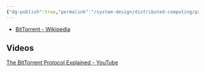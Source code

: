 ```yaml
---
{"dg-publish":true,"permalink":"/system-design/distributed-computing/p2-p-systems/bit-torrent/"}
---
```


- [BitTorrent - Wikipedia](https://en.wikipedia.org/wiki/BitTorrent)

## Videos

[The BitTorrent Protocol Explained - YouTube](https://www.youtube.com/watch?v=MMnsBJeb0IQ)